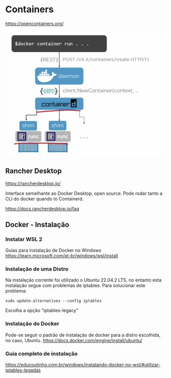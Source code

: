 # Containers
https://opencontainers.org/

<img src="./docker-vs-containerd.png" alt= “” width="600" >


## Rancher Desktop
https://rancherdesktop.io/


Interface semelhante ao Docker Desktop, open source. Pode rodar tanto a CLI do docker quando to Containerd.

https://docs.rancherdesktop.io/faq

## Docker - Instalação
### Instalar WSL 2
Guias para instalação de Docker no Windows
https://learn.microsoft.com/pt-br/windows/wsl/install
  
### Instalação de uma Distro
Na instalação corrente foi utilizado o Ubuntu 22.04.2 LTS, no entanto esta instalação segue com problemas de iptables. Para solucionar este problema:
```
sudo update-alternatives --config iptables

```
Escolha a opção "iptables-legacy"
  

### Instalação do Docker
Pode-se seguir o padrão de instalação de docker para a distro escolhida, no caso, Ubuntu.
https://docs.docker.com/engine/install/ubuntu/


### Guia completo de instalação
https://educoutinho.com.br/windows/instalando-docker-no-wsl/#utilizar-iptables-legadas

